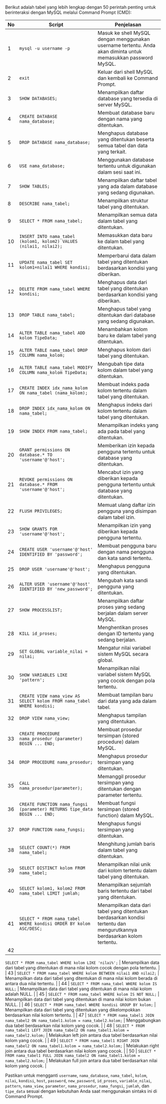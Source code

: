 Berikut adalah tabel yang lebih lengkap dengan 50 perintah penting untuk berinteraksi dengan MySQL melalui Command Prompt (CMD):

| No  | Script                                                                     | Penjelasan                                                                                                              |
| --- | -------------------------------------------------------------------------- | ----------------------------------------------------------------------------------------------------------------------- |
| 1   | `mysql -u username -p`                                                     | Masuk ke shell MySQL dengan menggunakan username tertentu. Anda akan diminta untuk memasukkan password MySQL.           |
| 2   | `exit`                                                                     | Keluar dari shell MySQL dan kembali ke Command Prompt.                                                                  |
| 3   | `SHOW DATABASES;`                                                          | Menampilkan daftar database yang tersedia di server MySQL.                                                              |
| 4   | `CREATE DATABASE nama_database;`                                           | Membuat database baru dengan nama yang ditentukan.                                                                      |
| 5   | `DROP DATABASE nama_database;`                                             | Menghapus database yang ditentukan beserta semua tabel dan data yang terkait.                                           |
| 6   | `USE nama_database;`                                                       | Menggunakan database tertentu untuk digunakan dalam sesi saat ini.                                                      |
| 7   | `SHOW TABLES;`                                                             | Menampilkan daftar tabel yang ada dalam database yang sedang digunakan.                                                 |
| 8   | `DESCRIBE nama_tabel;`                                                     | Menampilkan struktur tabel yang ditentukan.                                                                             |
| 9   | `SELECT * FROM nama_tabel;`                                                | Menampilkan semua data dalam tabel yang ditentukan.                                                                     |
| 10  | `INSERT INTO nama_tabel (kolom1, kolom2) VALUES (nilai1, nilai2);`         | Memasukkan data baru ke dalam tabel yang ditentukan.                                                                    |
| 11  | `UPDATE nama_tabel SET kolom1=nilai1 WHERE kondisi;`                       | Memperbarui data dalam tabel yang ditentukan berdasarkan kondisi yang diberikan.                                        |
| 12  | `DELETE FROM nama_tabel WHERE kondisi;`                                    | Menghapus data dari tabel yang ditentukan berdasarkan kondisi yang diberikan.                                           |
| 13  | `DROP TABLE nama_tabel;`                                                   | Menghapus tabel yang ditentukan dari database yang sedang digunakan.                                                    |
| 14  | `ALTER TABLE nama_tabel ADD kolom TipeData;`                               | Menambahkan kolom baru ke dalam tabel yang ditentukan.                                                                  |
| 15  | `ALTER TABLE nama_tabel DROP COLUMN nama_kolom;`                           | Menghapus kolom dari tabel yang ditentukan.                                                                             |
| 16  | `ALTER TABLE nama_tabel MODIFY COLUMN nama_kolom TipeData;`                | Mengubah tipe data kolom dalam tabel yang ditentukan.                                                                   |
| 17  | `CREATE INDEX idx_nama_kolom ON nama_tabel (nama_kolom);`                  | Membuat indeks pada kolom tertentu dalam tabel yang ditentukan.                                                         |
| 18  | `DROP INDEX idx_nama_kolom ON nama_tabel;`                                 | Menghapus indeks dari kolom tertentu dalam tabel yang ditentukan.                                                       |
| 19  | `SHOW INDEX FROM nama_tabel;`                                              | Menampilkan indeks yang ada pada tabel yang ditentukan.                                                                 |
| 20  | `GRANT permissions ON database.* TO 'username'@'host';`                    | Memberikan izin kepada pengguna tertentu untuk database yang ditentukan.                                                |
| 21  | `REVOKE permissions ON database.* FROM 'username'@'host';`                 | Mencabut izin yang diberikan kepada pengguna tertentu untuk database yang ditentukan.                                   |
| 22  | `FLUSH PRIVILEGES;`                                                        | Memuat ulang daftar izin pengguna yang disimpan dalam tabel izin.                                                       |
| 23  | `SHOW GRANTS FOR 'username'@'host';`                                       | Menampilkan izin yang diberikan kepada pengguna tertentu.                                                               |
| 24  | `CREATE USER 'username'@'host' IDENTIFIED BY 'password';`                  | Membuat pengguna baru dengan nama pengguna dan kata sandi tertentu.                                                     |
| 25  | `DROP USER 'username'@'host';`                                             | Menghapus pengguna yang ditentukan.                                                                                     |
| 26  | `ALTER USER 'username'@'host' IDENTIFIED BY 'new_password';`               | Mengubah kata sandi pengguna yang ditentukan.                                                                           |
| 27  | `SHOW PROCESSLIST;`                                                        | Menampilkan daftar proses yang sedang berjalan dalam server MySQL.                                                      |
| 28  | `KILL id_proses;`                                                          | Menghentikan proses dengan ID tertentu yang sedang berjalan.                                                            |
| 29  | `SET GLOBAL variable_nilai = nilai;`                                       | Mengatur nilai variabel sistem MySQL secara global.                                                                     |
| 30  | `SHOW VARIABLES LIKE 'pattern';`                                           | Menampilkan nilai variabel sistem MySQL yang cocok dengan pola tertentu.                                                |
| 31  | `CREATE VIEW nama_view AS SELECT kolom FROM nama_tabel WHERE kondisi;`     | Membuat tampilan baru dari data yang ada dalam tabel.                                                                   |
| 32  | `DROP VIEW nama_view;`                                                     | Menghapus tampilan yang ditentukan.                                                                                     |
| 33  | `CREATE PROCEDURE nama_prosedur (parameter) BEGIN ... END;`                | Membuat prosedur tersimpan (stored procedure) dalam MySQL.                                                              |
| 34  | `DROP PROCEDURE nama_prosedur;`                                            | Menghapus prosedur tersimpan yang ditentukan.                                                                           |
| 35  | `CALL nama_prosedur(parameter);`                                           | Memanggil prosedur tersimpan yang ditentukan dengan parameter tertentu.                                                 |
| 36  | `CREATE FUNCTION nama_fungsi (parameter) RETURNS tipe_data BEGIN ... END;` | Membuat fungsi tersimpan (stored function) dalam MySQL.                                                                 |
| 37  | `DROP FUNCTION nama_fungsi;`                                               | Menghapus fungsi tersimpan yang ditentukan.                                                                             |
| 38  | `SELECT COUNT(*) FROM nama_tabel;`                                         | Menghitung jumlah baris dalam tabel yang ditentukan.                                                                    |
| 39  | `SELECT DISTINCT kolom FROM nama_tabel;`                                   | Menampilkan nilai unik dari kolom tertentu dalam tabel yang ditentukan.                                                 |
| 40  | `SELECT kolom1, kolom2 FROM nama_tabel LIMIT jumlah;`                      | Menampilkan sejumlah baris tertentu dari tabel yang ditentukan.                                                         |
| 41  | `SELECT * FROM nama_tabel WHERE kondisi ORDER BY kolom ASC/DESC;`          | Menampilkan data dari tabel yang ditentukan berdasarkan kondisi tertentu dan mengurutkannya berdasarkan kolom tertentu. |
| 42  |

`SELECT * FROM nama_tabel WHERE kolom LIKE 'nilai%';` | Menampilkan data dari tabel yang ditentukan di mana nilai kolom cocok dengan pola tertentu. |
| 43 | `SELECT * FROM nama_tabel WHERE kolom BETWEEN nilai1 AND nilai2;` | Menampilkan data dari tabel yang ditentukan di mana nilai kolom berada di antara dua nilai tertentu. |
| 44 | `SELECT * FROM nama_tabel WHERE kolom IS NULL;` | Menampilkan data dari tabel yang ditentukan di mana nilai kolom adalah NULL. |
| 45 | `SELECT * FROM nama_tabel WHERE kolom IS NOT NULL;` | Menampilkan data dari tabel yang ditentukan di mana nilai kolom bukan NULL. |
| 46 | `SELECT * FROM nama_tabel WHERE kondisi GROUP BY kolom;` | Menampilkan data dari tabel yang ditentukan yang dikelompokkan berdasarkan nilai kolom tertentu. |
| 47 | `SELECT * FROM nama_tabel1 JOIN nama_tabel2 ON nama_tabel1.kolom = nama_tabel2.kolom;` | Menggabungkan dua tabel berdasarkan nilai kolom yang cocok. |
| 48 | `SELECT * FROM nama_tabel1 LEFT JOIN nama_tabel2 ON nama_tabel1.kolom = nama_tabel2.kolom;` | Melakukan left join antara dua tabel berdasarkan nilai kolom yang cocok. |
| 49 | `SELECT * FROM nama_tabel1 RIGHT JOIN nama_tabel2 ON nama_tabel1.kolom = nama_tabel2.kolom;` | Melakukan right join antara dua tabel berdasarkan nilai kolom yang cocok. |
| 50 | `SELECT * FROM nama_tabel1 FULL JOIN nama_tabel2 ON nama_tabel1.kolom = nama_tabel2.kolom;` | Melakukan full join antara dua tabel berdasarkan nilai kolom yang cocok. |

Pastikan untuk mengganti `username`, `nama_database`, `nama_tabel`, `kolom`, `nilai`, `kondisi`, `host`, `password`, `new_password`, `id_proses`, `variable_nilai`, `pattern`, `nama_view`, `parameter`, `nama_prosedur`, `nama_fungsi`, `jumlah`, dan `tipe_data` sesuai dengan kebutuhan Anda saat menggunakan sintaks ini di Command Prompt.
